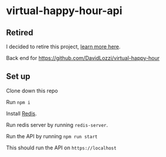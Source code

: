 # virtual-happy-hour-api

## Retired

I decided to retire this project, [learn more here](https://davidlozzi.com/my-apps/#vhh).

Back end for https://github.com/DavidLozzi/virtual-happy-hour

## Set up

Clone down this repo

Run `npm i`

Install [Redis](https://redis.io/).

Run redis server by running `redis-server`.

Run the API by running `npm run start`

This should run the API on `https://localhost`

